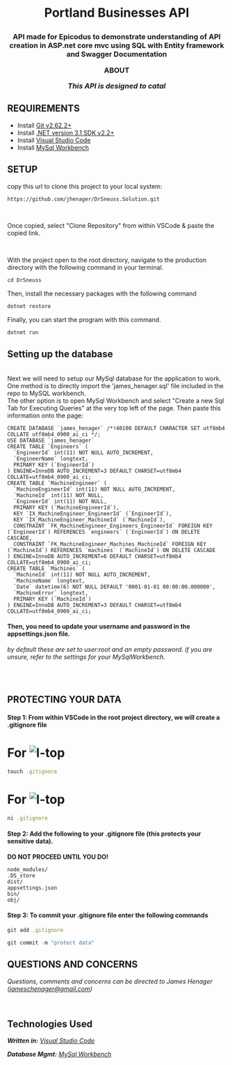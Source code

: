 **<h1 align = "center"> Portland Businesses API**

**<h3 align="center">API made for Epicodus to demonstrate understanding of API creation in ASP.net core mvc using SQL with Entity framework and Swagger Documentation**

**ABOUT**

</p>

_This API is designed to catal_


## **REQUIREMENTS**

* Install [Git v2.62.2+](https://git-scm.com/downloads/)
* Install [.NET version 3.1 SDK v2.2+](https://dotnet.microsoft.com/download/dotnet-core/2.2)
* Install [Visual Studio Code](https://code.visualstudio.com/)
* Install [MySql Workbench](https://www.mysql.com/products/workbench/)

## **SETUP**


copy this url to clone this project to your local system:
```html
https://github.com/jhenager/DrSneuss.Solution.git
```

<br>

Once copied, select "Clone Repository" from within VSCode & paste the copied link.

<br>

With the project open to the root directory, navigate to the production directory with the following command in your terminal.
```js 
cd DrSneuss
```

Then, install the necessary packages with the following command
```js 
dotnet restore 
```

Finally, you can start the program with this command.
```js 
dotnet run 
```
## **Setting up the database**
<br>
Next we will need to setup our MySql database for the application to work.
<br>
One method is to directly import the 'james_henager.sql' file included in the repo to MySQL workbench.
<br>
The other option is to open MySql Workbench and select "Create a new Sql Tab for Executing Queries" at the very top left of the page. Then paste this information onto the page:
<br>

```
CREATE DATABASE `james_henager` /*!40100 DEFAULT CHARACTER SET utf8mb4 COLLATE utf8mb4_0900_ai_ci */;
USE DATABASE `james_henager`
CREATE TABLE `Engineers` (
  `EngineerId` int(11) NOT NULL AUTO_INCREMENT,
  `EngineerName` longtext,
  PRIMARY KEY (`EngineerId`)
) ENGINE=InnoDB AUTO_INCREMENT=3 DEFAULT CHARSET=utf8mb4 COLLATE=utf8mb4_0900_ai_ci;
CREATE TABLE `MachineEngineer` (
  `MachineEngineerId` int(11) NOT NULL AUTO_INCREMENT,
  `MachineId` int(11) NOT NULL,
  `EngineerId` int(11) NOT NULL,
  PRIMARY KEY (`MachineEngineerId`),
  KEY `IX_MachineEngineer_EngineerId` (`EngineerId`),
  KEY `IX_MachineEngineer_MachineId` (`MachineId`),
  CONSTRAINT `FK_MachineEngineer_Engineers_EngineerId` FOREIGN KEY (`EngineerId`) REFERENCES `engineers` (`EngineerId`) ON DELETE CASCADE,
  CONSTRAINT `FK_MachineEngineer_Machines_MachineId` FOREIGN KEY (`MachineId`) REFERENCES `machines` (`MachineId`) ON DELETE CASCADE
) ENGINE=InnoDB AUTO_INCREMENT=6 DEFAULT CHARSET=utf8mb4 COLLATE=utf8mb4_0900_ai_ci;
CREATE TABLE `Machines` (
  `MachineId` int(11) NOT NULL AUTO_INCREMENT,
  `MachineName` longtext,
  `Date` datetime(6) NOT NULL DEFAULT '0001-01-01 00:00:00.000000',
  `MachineError` longtext,
  PRIMARY KEY (`MachineId`)
) ENGINE=InnoDB AUTO_INCREMENT=3 DEFAULT CHARSET=utf8mb4 COLLATE=utf8mb4_0900_ai_ci;
```
#### **Then, you need to update your username and password in the appsettings.json file.**

_by default these are set to user:root and an empty password. if you are unsure, refer to the settings for your MySqlWorkbench._


<br>

<br>

## **PROTECTING YOUR DATA**

#### **Step 1: From within VSCode in the root project directory, we will create a .gitignore file**

# For ![l-top](https://github.com/ryanoasis/nerd-fonts/wiki/screenshots/v1.0.x/mac-pass-sm.png)
```js 
touch .gitignore 
```

# For ![l-top](https://github.com/ryanoasis/nerd-fonts/wiki/screenshots/v1.0.x/windows-pass-sm.png)

```js 
ni .gitignore 
```

#### Step 2: Add the following to your .gitignore file (this protects your sensitive data). 
**DO NOT PROCEED UNTIL YOU DO!**


```
node_modules/
.DS_store
dist/
appsettings.json
bin/
obj/
```

#### Step 3: **To commit your .gitignore file enter the following commands**

```js
git add .gitignore
```
```js
git commit -m "protect data"
```


## **QUESTIONS AND CONCERNS**

_Questions, comments and concerns can be directed to James Henager (jameschenager@gmail.com)_

<br>

## **Technologies Used**

_**Written in:** [Visual Studio Code](https://code.visualstudio.com/)_

_**Database Mgmt:** [MySql Workbench](https://www.mysql.com/products/workbench/)_

<br>